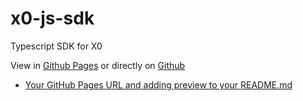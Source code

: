 # x0-js-sdk

Typescript SDK for X0

View in [Github Pages](https://lovo-product.github.io/x0-js-sdk/modules.html) or directly on [Github](https://lovo-product.github.io/x0-js-sdk/modules.html)

- [Your GitHub Pages URL and adding preview to your README.md](/modules.html)
